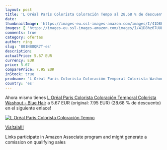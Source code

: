 ```yaml
---
layout: post
title: 'L Oréal Paris Colorista Coloración Tempo al 28.68 % de descuento'
date: 
thumbnailImage: 'https://images-eu.ssl-images-amazon.com/images/I/41D8hz67UUL._SL200_.jpg'
images: [ 'https://images-eu.ssl-images-amazon.com/images/I/41D8hz67UUL._SL200_.jpg' ]
comments: true
category: ofertas
author: ring
slug: 'B01NB8QR7T-es'
description:
actualPrice: 5.67 EUR
currency: EUR
price: 5.67
comparePrice: 7.95 EUR
inStock: true
prodname: 'L Oréal Paris Colorista Coloración Temporal Colorista Washout - Blue Hair'
country: 'es'
---
```


Ahora mismo tienes [L Oréal Paris Colorista Coloración Temporal Colorista Washout - Blue Hair](https://www.amazon.es/dp/B01NB8QR7T/?tag=tolees-21) a 5.67 EUR (original: 7.95 EUR) (28.68 %  de descuento) en el siguiente enlace!

[![L Oréal Paris Colorista Coloración Tempo](https://images-eu.ssl-images-amazon.com/images/I/41D8hz67UUL._SL200_.jpg)](https://www.amazon.es/dp/B01NB8QR7T/?tag=tolees-21)

[Visítala!!!](https://www.amazon.es/dp/B01NB8QR7T/?tag=tolees-21)

Links participate in Amazon Associate program and might generate a comission on qualifying sales
